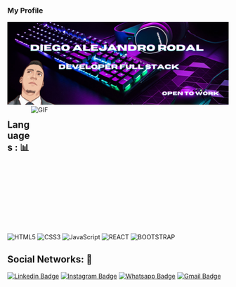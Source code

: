 ### My Profile
<img src="https://github.com/diegoalejandrorodal/diegoalejandrorodal/blob/main/img/2.png">

<br />
<img align="right" alt="GIF" src="https://cdn.filestackcontent.com/efbSR18hT5uRKuo0zoMA" width="450" height="290" />

## Languages : 📊
![HTML5](https://img.shields.io/badge/-HTML5-E34F26?style=for-the-badge&logo=html5&logoColor=white)
![CSS3](https://img.shields.io/badge/-CSS3-1572B6?style=for-the-badge&logo=css3)
![JavaScript](https://img.shields.io/badge/-JavaScript-black?style=for-the-badge&logo=javascript)
![REACT](https://img.shields.io/badge/-REACT-blue?style=for-the-badge&logo=REACT&logoColor=white)
![BOOTSTRAP](https://img.shields.io/badge/-BOOTSTRAP-blueviolet?style=for-the-badge&logo=BOOTSTRAP&logoColor=white)

## Social Networks: 📱 

[![Linkedin Badge](https://img.shields.io/badge/-Linkedin-blue)](https://www.linkedin.com/in/diego-alejandro-rodal/)
[![Instagram Badge](https://img.shields.io/badge/-Instagram-red)](https://www.instagram.com/diego_alejandro_rodal/)
[![Whatsapp Badge](https://img.shields.io/badge/-Whatsapp-green)](https://walink.co/78321f)
[![Gmail Badge](https://img.shields.io/badge/-Gmail-orange)](https://mail.google.com/mail/u/0/#inbox?compose=GTvVlcRwRrlnKNhbNZXGNBRwzmPfkFvQTBhfZltHrmtQPkzlwMXgSmRPllnTNnHTmjspMBpVKqcXw)








